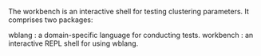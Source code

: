 The workbench is an interactive shell for testing clustering parameters. It comprises two packages:

wblang : a domain-specific language for conducting tests.
workbench : an interactive REPL shell for using wblang.